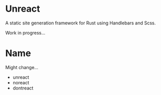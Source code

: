 # Unreact

A static site generation framework for Rust using Handlebars and Scss.

Work in progress...

# Name

Might change...

- unreact
- noreact
- dontreact
